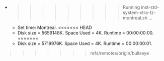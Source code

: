 * >>>>>>>>> Running inst-std-system-xtra-tz-montreal.sh ...
  * Set time: Montreal.
<<<<<<< HEAD
  * Disk size = 5659148K. Space Used = 4K. Runtime = 00:00:00:00.
=======
  * Disk size = 5719976K. Space Used = 4K. Runtime = 00:00:00:01.
>>>>>>> refs/remotes/origin/bullseye
